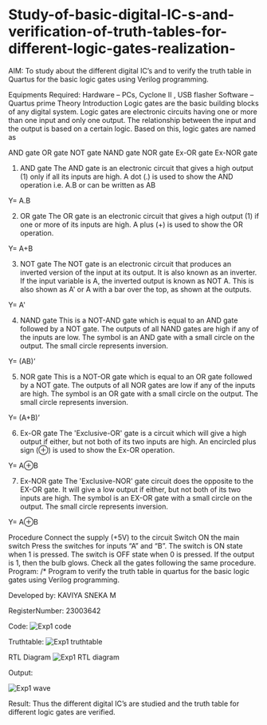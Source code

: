 # Study-of-basic-digital-IC-s-and-verification-of-truth-tables-for-different-logic-gates-realization-
 AIM:
To study about the different digital IC’s and to verify the truth table in Quartus for the basic logic gates using Verilog programming.

Equipments Required:
Hardware – PCs, Cyclone II , USB flasher
Software – Quartus prime
Theory
Introduction
Logic gates are the basic building blocks of any digital system. Logic gates are electronic circuits having one or more than one input and only one output. The relationship between the input and the output is based on a certain logic. Based on this, logic gates are named as

AND gate
OR gate
NOT gate
NAND gate
NOR gate
Ex-OR gate
Ex-NOR gate
1) AND gate
The AND gate is an electronic circuit that gives a high output (1) only if all its inputs are high. A dot (.) is used to show the AND operation i.e. A.B or can be written as AB

Y= A.B

2) OR gate
The OR gate is an electronic circuit that gives a high output (1) if one or more of its inputs are high. A plus (+) is used to show the OR operation.

Y= A+B

3) NOT gate
The NOT gate is an electronic circuit that produces an inverted version of the input at its output. It is also known as an inverter. If the input variable is A, the inverted output is known as NOT A. This is also shown as A' or A with a bar over the top, as shown at the outputs.

Y= A'

4) NAND gate
This is a NOT-AND gate which is equal to an AND gate followed by a NOT gate. The outputs of all NAND gates are high if any of the inputs are low. The symbol is an AND gate with a small circle on the output. The small circle represents inversion.

Y= (AB)’

5) NOR gate
This is a NOT-OR gate which is equal to an OR gate followed by a NOT gate. The outputs of all NOR gates are low if any of the inputs are high. The symbol is an OR gate with a small circle on the output. The small circle represents inversion.

Y= (A+B)’

6) Ex-OR gate
The 'Exclusive-OR' gate is a circuit which will give a high output if either, but not both of its two inputs are high. An encircled plus sign (⊕) is used to show the Ex-OR operation.

Y= A⊕B

7) Ex-NOR gate
The 'Exclusive-NOR' gate circuit does the opposite to the EX-OR gate. It will give a low output if either, but not both of its two inputs are high. The symbol is an EX-OR gate with a small circle on the output. The small circle represents inversion.

Y= A⊕B

Procedure
Connect the supply (+5V) to the circuit
Switch ON the main switch
Press the switches for inputs “A” and “B”. The switch is ON state when 1 is pressed. The switch is OFF state when 0 is pressed.
If the output is 1, then the bulb glows.
Check all the gates following the same procedure.
Program:
/*
Program to verify the truth table in quartus for the basic logic gates using Verilog programming.

Developed by: KAVIYA SNEKA M

RegisterNumber:  23003642


Code:
![Exp1 code](https://github.com/kaviya546/Study-of-basic-digital-IC-s-and-verification-of-truth-tables-for-different-logic-gates-realization-/assets/150368823/ed3ec0c0-bdf5-40dd-bdff-1f4f80f83615)



Truthtable:
![Exp1 truthtable](https://github.com/kaviya546/Study-of-basic-digital-IC-s-and-verification-of-truth-tables-for-different-logic-gates-realization-/assets/150368823/15e04970-1faf-48aa-be69-3077ad9f3416)


RTL Diagram
![Exp1 RTL diagram](https://github.com/kaviya546/Study-of-basic-digital-IC-s-and-verification-of-truth-tables-for-different-logic-gates-realization-/assets/150368823/458b17b1-f507-4b09-80f3-129762419ebd)


Output:

![Exp1 wave](https://github.com/kaviya546/Study-of-basic-digital-IC-s-and-verification-of-truth-tables-for-different-logic-gates-realization-/assets/150368823/b5f73641-0d67-4d58-92ce-da54ed6d76f4)



Result:
Thus the different digital IC’s are studied and the truth table for different logic gates are verified.
